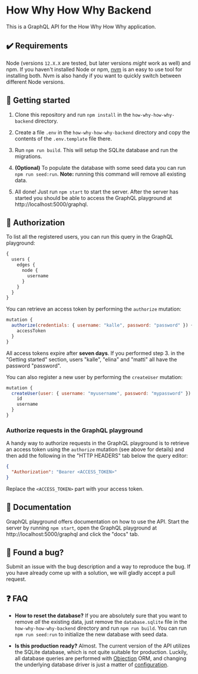 # How Why How Why Backend

This is a GraphQL API for the How Why How Why application.

## ✔️ Requirements

Node (versions `12.X.X` are tested, but later versions _might_ work as well) and npm. If you haven't installed Node or npm, [nvm](https://github.com/nvm-sh/nvm) is an easy to use tool for installing both. Nvm is also handy if you want to quickly switch between different Node versions.

## 🚀 Getting started

1. Clone this repository and run `npm install` in the ``how-why-how-why-backend`` directory.

3. Create a file `.env` in the `how-why-how-why-backend` directory and copy the contents of the `.env.template` file there. 

4. Run `npm run build`. This will setup the SQLite database and run the migrations.

5. **(Optional)** To populate the database with some seed data you can run `npm run seed:run`. **Note:** running this command will remove all existing data.

6. All done! Just run `npm start` to start the server. After the server has started you should be able to access the GraphQL playground at http://localhost:5000/graphql.

## 🔑 Authorization

To list all the registered users, you can run this query in the GraphQL playground:

```javascript
{
  users {
    edges {
      node {
        username
      }
    }
  }
}
```

You can retrieve an access token by performing the `authorize` mutation:

```javascript
mutation {
  authorize(credentials: { username: "kalle", password: "password" }) {
    accessToken
  }
}
```

All access tokens expire after **seven days**. If you performed step 3. in the "Getting started" section, users "kalle", "elina" and "matti" all have the password "password".

You can also register a new user by performing the `createUser` mutation:

```javascript
mutation {
  createUser(user: { username: "myusername", password: "mypassword" }) {
    id
    username
  }
}
```

### Authorize requests in the GraphQL playground

A handy way to authorize requests in the GraphQL playground is to retrieve an access token using the `authorize` mutation (see above for details) and then add the following in the "HTTP HEADERS" tab below the query editor:

```json
{
  "Authorization": "Bearer <ACCESS_TOKEN>"
}
```

Replace the `<ACCESS_TOKEN>` part with your access token.

## 📖 Documentation

GraphQL playground offers documentation on how to use the API. Start the server by running `npm start`, open the GraphQL playground at http://localhost:5000/graphql and click the "docs" tab.

## 🐛 Found a bug?

Submit an issue with the bug description and a way to reproduce the bug. If you have already come up with a solution, we will gladly accept a pull request.

## ❓ FAQ

- **How to reset the database?** If you are absolutely sure that you want to remove _all_ the existing data, just remove the `database.sqlite` file in the `how-why-how-why-backend` directory and run `npm run build`. You can run `npm run seed:run` to initialize the new database with seed data.

- **Is this production ready?** Almost. The current version of the API utilizes the SQLite database, which is not quite suitable for production. Luckily, all database queries are performed with [Objection](https://vincit.github.io/objection.js/) ORM, and changing the underlying database driver is just a matter of [configuration](http://knexjs.org/#Installation-client).
